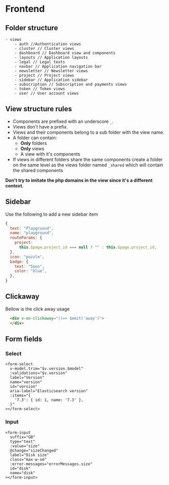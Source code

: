 # Frontend


## Folder structure

```
- views
    - auth //Authentication views
    - cluster // Cluster views
    - dashboard // Dashboard view and components
    - layouts // Application layouts
    - legal // Legal texts
    - navbar // Application navigation bar
    - newsletter // Newsletter views
    - project // Project views
    - sidebar // Application sidebar
    - subscription // Subscription and payments views
    - token // Token views
    - user // User account views
```

## View structure rules
* Components are prefixed with an underscore `_`.
* Views don't have a prefix.
* Views and their components belong to a sub folder with the view name.
* A folder can contain:
  * **Only** folders
  * **Only** views
  * A view with it's components
* If views in different folders share the same components create a folder on the same
level as the views folder named `_shared` which will contain the shared components

**Don't try to imitate the php domains in the view since it's a different context.**

## Sidebar

Use the following to add a new sidebar item
```js
{
  text: "Playground",
  name: "playground",
  routeParams: {
    project:
      this.$page.project_id === null ? "" : this.$page.project_id,
  },
  icon: "puzzle",
  badge: {
    text: "Soon",
    color: "blue",
  },
}
```

## Clickaway

Bellow is the click away usage

```html
  <div v-on-clickaway="()=> $emit('away')">
  </div>
```

## Form fields

### Select
```
<form-select
  v-model.trim="$v.version.$model"
  :validations="$v.version"
  label="Version"
  name="version"
  id="version"
  aria-label="Elasticsearch version"
  :items="{
    '7.3': { id: 1, name: '7.3' },
  }"
></form-select>
```

### Input
```
<form-input
  suffix="GB"
  type="text"
  :value="size"
  @change="sizeChanged"
  label="Disk size"
  class="max-w-sm"
  :error-messages="errorMessages.size"
  id="disk"
  name="disk"
></form-input>
```
